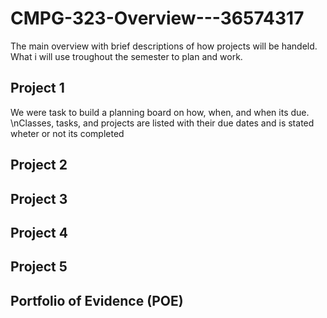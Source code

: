 # CMPG-323-Overview---36574317
The main overview with brief descriptions of how projects will be handeld.
What i will use troughout the semester to plan and work.

## Project 1
We were task to build a planning board on how, when, and when its due.
\nClasses, tasks, and projects are listed with their due dates and is stated wheter or not its completed

## Project 2


## Project 3


## Project 4


## Project 5


## Portfolio of Evidence (POE)

